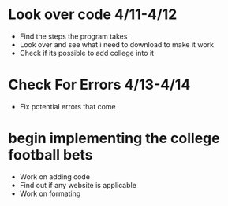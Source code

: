 # Look over code 4/11-4/12
* Find the steps the program takes
* Look over and see what i need to download to make it work
* Check if its possible to add college into it

# Check For Errors 4/13-4/14
* Fix potential errors that come

# begin implementing the college football bets
* Work on adding code
* Find out if any website is applicable
* Work on formating
